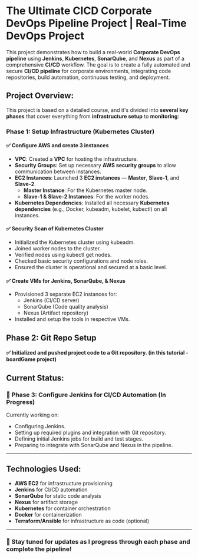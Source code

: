 # The Ultimate CICD Corporate DevOps Pipeline Project | Real-Time DevOps Project

This project demonstrates how to build a real-world **Corporate DevOps pipeline** using **Jenkins**, **Kubernetes**, **SonarQube**, and **Nexus** as part of a comprehensive **CI/CD** workflow. The goal is to create a fully automated and secure **CI/CD pipeline** for corporate environments, integrating code repositories, build automation, continuous testing, and deployment.

## Project Overview:
This project is based on a detailed course, and it's divided into **several key phases** that cover everything from **infrastructure setup** to **monitoring**:

### Phase 1: Setup Infrastructure (Kubernetes Cluster)
#### ✅  Configure AWS and create 3 instances
- **VPC**: Created a **VPC** for hosting the infrastructure.
- **Security Groups**: Set up necessary **AWS security groups** to allow communication between instances.
- **EC2 Instances**: Launched 3 **EC2 instances** — **Master**, **Slave-1**, and **Slave-2**.
  - **Master Instance**: For the Kubernetes master node.
  - **Slave-1 & Slave-2 Instances**: For the worker nodes.
- **Kubernetes Dependencies**: Installed all necessary **Kubernetes dependencies** (e.g., Docker, kubeadm, kubelet, kubectl) on all instances.
 
#### ✅  Security Scan of Kubernetes Cluster
- Initialized the Kubernetes cluster using kubeadm.
- Joined worker nodes to the cluster.
- Verified nodes using kubectl get nodes.
- Checked basic security configurations and node roles.
- Ensured the cluster is operational and secured at a basic level.

#### ✅ Create VMs for Jenkins, SonarQube, & Nexus
- Provisioned 3 separate EC2 instances for:
  - Jenkins (CI/CD server)
  - SonarQube (Code quality analysis)
  - Nexus (Artifact repository)
- Installed and setup the tools in respective VMs.

## Phase 2: Git Repo Setup
#### ✅ Initialized and pushed project code to a Git repository. (in this tutorial - boardGame project)

## Current Status:
### 🔄 Phase 3: Configure Jenkins for CI/CD Automation (In Progress)
Currently working on:
- Configuring Jenkins.
- Setting up required plugins and integration with Git repository.
- Defining initial Jenkins jobs for build and test stages.
- Preparing to integrate with SonarQube and Nexus in the pipeline.

---

## Technologies Used:
- **AWS EC2** for infrastructure provisioning
- **Jenkins** for CI/CD automation
- **SonarQube** for static code analysis
- **Nexus** for artifact storage
- **Kubernetes** for container orchestration
- **Docker** for containerization
- **Terraform/Ansible** for infrastructure as code (optional)

---

### 🚀 Stay tuned for updates as I progress through each phase and complete the pipeline!
